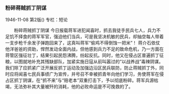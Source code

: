 ### 粉碎蒋贼抓丁阴谋

1946-11-08
第2版()
专栏：短论

　　粉碎蒋贼抓丁阴谋
    今日报载蒋军进犯闻喜时，抓去我徒手民兵七人，兵力不足饥不择食的蒋军军官，强迫他们当兵，可是我坚决机敏的民兵，却抽空每人带着一支步枪千余发子弹跑回来了，这真叫蒋军“偷鸡不得倒蚀一把米”！
    蒋介石依仗他洋爸爸的资助，悍然发动全面内战，但他感到兵力不足的致命危机，乃一方面在蒋管区强征壮丁，结果引起民怨沸腾，纷起反抗。同时，他又在侵占区普遍抓丁征粮，以图就地补充其残缺部队，加紧实施日寇从前叫嚣过的“以战养战”毒辣阴谋。我们除了应抓紧广泛开展反抓丁运动及加强边沿区民兵联防，防止蒋贼抓丁外，同时应将闻喜七民兵事绩广为宣传，并号召不幸被抓青年向他们学习，务使蒋军在侵占区抓丁阴谋，在“抓不来”与“赔老本”双重打击下，予以彻底粉碎。蒋军兵源枯竭，无法弥补其大量被歼的消耗，他的必败命运是不可挽救的了。
